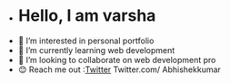 - # Hello, I am varsha
- 👀 I’m interested in personal portfolio
- 🌱 I’m currently learning web development
- 💞️ I’m looking to collaborate on web development pro
- 😊 Reach me out :[Twitter](https://Twitter.com/Abhishekkumar)
     Twitter.com/ Abhishekkumar

